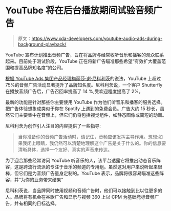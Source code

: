 # YouTube 将在后台播放期间试验音频广告

> 原文：<https://www.xda-developers.com/youtube-audio-ads-during-background-playback/>

YouTube 宣布计划推出音频广告，旨在将品牌与经常收听音乐和播客的观众联系起来。目前处于测试阶段，YouTube 正在将新广告瞄准那些希望“有效扩大覆盖范围和提高品牌知名度”的公司。

[根据 YouTube Ads 集团产品经理梅丽莎·谢·尼科利茨](https://blog.google/products/ads-commerce/youtube-music-audio-ads)的说法，YouTube 上超过 75%的音频广告活动显著提升了品牌知名度。尼科利茨说，一个客户 Shutterfly 在播放音频广告后，广告召回率提高了 14 %,受欢迎程度提高了 2%。

最新的功能是针对那些你主要使用 YouTube 作为他们听音乐和播客的服务选择。把广告体验想象成类似于你在 Spotify 上遇到的免费会员。广告大约 15 秒长，虽然它们主要集中在音频上，但它们仍将包括视觉组件，如静态图像或简短的动画。

尼科利茨为创作引人注目的内容提供了一些指导:

> 当你准备你的音频广告活动时，请记住，音频应该发挥主导作用。想想:如果我闭上眼睛，我仍然可以清楚地理解这个广告是关于什么的。你的信息要清晰具体，选择一个友好、真实的声音来传达。

为了迎合那些经常访问 YouTube 听音乐的人，该平台透露它将推出动态音乐阵容，这是跨流行流派的专注于音乐的频道的专用组。虽然这对用户来说听起来很棒，但它们是为音频广告量身定制的。YouTube 表示，品牌将很容易瞄准这些阵容，并“为你的业务带来结果”

尼科利茨说，当品牌同时使用视频和音频广告时，他们可以接触到比以往更多的人。品牌将有机会在谷歌广告和显示与视频 360 上以 CPM 为基础竞标音频广告，并有相同的目标选择。